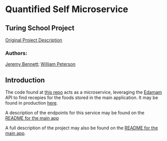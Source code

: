 # Quantified Self Microservice
## Turing School Project
[Original Project Description](https://backend.turing.io/module4/projects/quantified_self/qs_server_side)

### Authors:
[Jeremy Bennett](https://github.com/JaxJafinPapau); [William Peterson](https://github.com/wipegup)

## Introduction
The code found at [this repo](https://github.com/JaxJafinPapau/q_self_edamam_microsvc) acts as a microservice, leveraging the [Edamam](https://www.edamam.com/) API to find recepies for the foods stored in the main application. It may be found in production [here](https://frozen-ocean-70450.herokuapp.com/).  

A description of the endpoints for this service may be found on the [README for the main app](https://github.com/JaxJafinPapau/quantified_self/blob/master/README.md#microservice-endpoints)  

A full description of the project may also be found on the [README for the main app](https://github.com/JaxJafinPapau/quantified_self/blob/master/README.md).  
